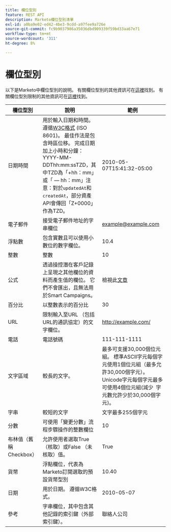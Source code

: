 ```yaml
---
title: 欄位型別
feature: REST API
description: Marketo欄位型別清單
exl-id: a0ba9e02-ed42-4be3-9cdd-a97fee9a726e
source-git-commit: fc9b9037986a35036dbd909339f59bd33aa67e71
workflow-type: tm+mt
source-wordcount: '311'
ht-degree: 8%

---
```


# 欄位型別

以下是Marketo中欄位型別的說明。 有關欄位型別的其他資訊可在[這裡](https://experienceleague.adobe.com/en/docs/marketo/using/product-docs/administration/field-management/custom-field-type-glossary)找到。 有關欄位型別限制的其他資訊可在[這裡](https://nation.marketo.com/t5/knowledgebase/marketo-field-limits-by-field-type/ta-p/251613)找到。

| 欄位型別 | 說明 | 範例 |
| --- | --- | --- |
| 日期時間 | 用於輸入日期和時間。 遵循[W3C格式](https://www.w3.org/TR/NOTE-datetime) (ISO 8601)。 最佳作法是包含時區位移。 完成日期加上小時和分鐘： YYYY-MM-DDThh:mm:ssTZD，其中TZD為「+hh：mm」或「 — hh：mm」注意：對於`updatedAt`和`createdAt`，部分資產API會傳回「Z+0000」作為TZD。 | 2010-05-07T15:41:32-05:00 |
| 電子郵件 | 接受電子郵件地址的字串欄位 | example@example.com |
| 浮點數 | 包含實數且可以使用小數位的數字欄位。 | 10.4 |
| 整數 | 整數 | 10 |
| 公式 | 透過操控潛在客戶記錄上呈現之其他欄位的資料而產生值的欄位。 它們不會匯出，且無法用於Smart Campaigns。 | 檢視此[文章](https://experienceleague.adobe.com/en/docs/marketo/using/product-docs/administration/field-management/create-and-use-a-concatenated-string-formula-field) |
| 百分比 | 以整數表示的百分比 | 30 |
| URL | 限制輸入至URL （包括URL的通訊協定）的文字欄位。 | http://example.com/ |
| 電話 | 電話號碼 | 111-111-1111 |
| 文字區域 | 較長的文字。 | 最多可支援30,000個位元組。 標準ASCII字元每個字元使用1個位元組（最多允許30,000個字元）。 Unicode字元每個字元最多可使用4個位元組(減少  字元數允許少於30,000個字元)。 |
| 字串 | 較短的文字 | 文字最多255個字元 |
| 分數 | 可使用「變更分數」流程步驟操作的整數欄位 | 10 |
| 布林值（舊稱Checkbox） | 允許使用者選取True （核取）或False （未核取）值。 | True |
| 貨幣 | 浮點欄位，代表為Marketo訂閱選取的預設貨幣型別 | 10.40 |
| 日期 | 用於日期。 遵循W3C格式。 | 2010-05-07 |
| 參考 | 字串欄位，其中包含其他記錄的索引鍵（外部索引鍵）。 | 聯絡人公司 |
